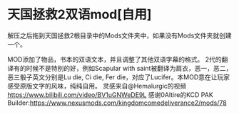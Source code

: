 # 天国拯救2双语mod[自用]
解压之后拖到天国拯救2根目录中的Mods文件夹中，如果没有Mods文件夹就创建一个。

MOD添加了物品，书本的双语文本，并且调整了其他双语字幕的格式。
2代的翻译有的时候不是特别的好，例如Scapular with saint被翻译为肩衣，恶一，恶二，恶三骰子英文分别是Lu die, Ci die, Fer die，对应了Lucifer。本MOD意在让玩家感受原版文字的风味，纯纯自用。
灵感来自@Hemalurgic的视频 https://www.bilibili.com/video/BV1uGNWeDE9L
感谢0Altire的KCD PAK Builder:https://www.nexusmods.com/kingdomcomedeliverance2/mods/78
